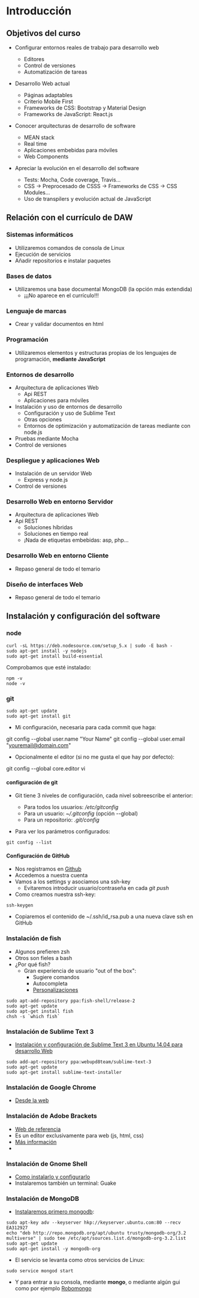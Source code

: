 # Introducción

## Objetivos del curso

- Configurar entornos reales de trabajo para desarrollo web
    - Editores
    - Control de versiones
    - Automatización de tareas


- Desarrollo Web actual
    - Páginas adaptables
    - Criterio Mobile First
    - Frameworks de CSS: Bootstrap y Material Design
    - Frameworks de JavaScript: React.js


- Conocer arquitecturas de desarrollo de software
    - MEAN stack
    - Real time
    - Aplicaciones embebidas para móviles
    - Web Components
    

- Apreciar la evolución en el desarrollo del software
    - Tests: Mocha, Code coverage, Travis...
    - CSS -> Preprocesado de CSSS -> Frameworks de CSS -> CSS Modules...
    - Uso de transpilers y evolución actual de JavaScript

## Relación con el currículo de DAW

### Sistemas informáticos
- Utilizaremos comandos de consola de Linux
- Ejecución de servicios
- Añadir repositorios e instalar paquetes

### Bases de datos
- Utilizaremos una base documental MongoDB (la opción más extendida)
    - ¡¡¡No aparece en el currículo!!!

### Lenguaje de marcas
- Crear y validar documentos en html

### Programación
- Utilizaremos elementos y estructuras propias de los lenguajes de programación, **mediante JavaScript**

### Entornos de desarrollo
- Arquitectura de aplicaciones Web
    - Api REST
    - Aplicaciones para móviles
- Instalación y uso de entornos de desarrollo
    - Configuración y uso de Sublime Text
    - Otras opciones
    - Entornos de optimización y automatización de tareas mediante con node.js
- Pruebas mediante Mocha
- Control de versiones

### Despliegue y aplicaciones Web
- Instalación de un servidor Web 
    - Express y node.js
- Control de versiones

### Desarrollo Web en entorno Servidor
- Arquitectura de aplicaciones Web
- Api REST
    - Soluciones híbridas
    - Soluciones en tiempo real
    - ¡Nada de etiquetas embebidas: asp, php...

### Desarrollo Web en entorno Cliente
- Repaso general de todo el temario

### Diseño de interfaces Web
- Repaso general de todo el temario


## Instalación y configuración del software

### node

```
curl -sL https://deb.nodesource.com/setup_5.x | sudo -E bash -
sudo apt-get install -y nodejs
sudo apt-get install build-essential
```

Comprobamos que esté instalado:

```
npm -v
node -v
```


### git

```
sudo apt-get update
sudo apt-get install git
```

- Mi configuración, necesaria para cada commit que haga:

git config --global user.name "Your Name"
git config --global user.email "youremail@domain.com"

- Opcionalmente el editor (si no me gusta el que hay por defecto):

git config --global core.editor vi

#### configuración de git

- Git tiene 3 niveles de configuración, cada nivel sobreescribe el anterior:
    - Para todos los usuarios: */etc/gitconfig*
    - Para un usuario: *~/.gitconfig*  (opción --global)
    - Para un repositorio: *.git/config* 

- Para ver los parámetros configurados:

```
git config --list
```

#### Configuración de GitHub
- Nos registramos en [Github](https://github.com/) 
- Accedemos a nuestra cuenta
- Vamos a los settings y asociamos una ssh-key
    - Evitaremos introducir usuario/contraseña en cada *git push*
- Como creamos nuestra ssh-key:

```
ssh-keygen
```
- Copiaremos el contenido de ~/.ssh/id_rsa.pub a una nueva clave ssh en GitHub

### Instalación de fish

- Algunos prefieren zsh
- Otros son fieles a bash
- ¿Por qué fish?
    - Gran experiencia de usuario "out of the box":
        - Sugiere comandos
        - Autocompleta
        - [Personalizaciones](https://github.com/justinmayer/tacklebox)

```
sudo apt-add-repository ppa:fish-shell/release-2
sudo apt-get update
sudo apt-get install fish
chsh -s `which fish`
```

### Instalación de Sublime Text 3

- [Instalación y configuración de Sublime Text 3 en Ubuntu 14.04 para desarrollo Web](http://www.formandome.es/linux/instalacion-y-configuracion-de-sublime-text-3-en-ubuntu-14-04-para-desarrollo-web/)

```
sudo add-apt-repository ppa:webupd8team/sublime-text-3 
sudo apt-get update
sudo apt-get install sublime-text-installer
```

### Instalación de Google Chrome
- [Desde la web](https://www.google.com/chrome/browser/desktop/index.html)

### Instalación de Adobe Brackets
- [Web de referencia](http://brackets.io/)
- Es un editor exclusivamente para web (js, html, css)
- [Más información](http://www.formandome.es/linux/instalacion-y-configuracion-de-brackets-en-ubuntu-14-04/)
- 
### Instalación de Gnome Shell
- [Como instalarlo y configurarlo](http://www.formandome.es/linux/configuracion-inicial-de-ubuntu-14-04/)
- Instalaremos también un terminal: Guake

### Instalación de MongoDB
- [Instalaremos primero mongodb](https://docs.mongodb.com/master/tutorial/install-mongodb-on-ubuntu/):
```
sudo apt-key adv --keyserver hkp://keyserver.ubuntu.com:80 --recv EA312927
echo "deb http://repo.mongodb.org/apt/ubuntu trusty/mongodb-org/3.2 multiverse" | sudo tee /etc/apt/sources.list.d/mongodb-org-3.2.list
sudo apt-get update
sudo apt-get install -y mongodb-org
```

- El servicio se levanta como otros servicios de Linux: 
```
sudo service mongod start
```

- Y para entrar a su consola, mediante **mongo**, o mediante algún gui como por ejemplo [Robomongo](https://robomongo.org/)

